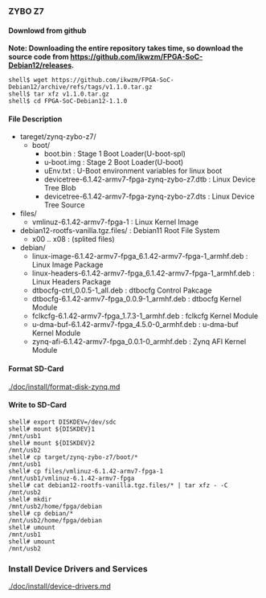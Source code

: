### ZYBO Z7

#### Downlowd from github

**Note: Downloading the entire repository takes time, so download the source code from https://github.com/ikwzm/FPGA-SoC-Debian12/releases.**

```console
shell$ wget https://github.com/ikwzm/FPGA-SoC-Debian12/archive/refs/tags/v1.1.0.tar.gz
shell$ tar xfz v1.1.0.tar.gz
shell$ cd FPGA-SoC-Debian12-1.1.0
```

#### File Description

 * tareget/zynq-zybo-z7/
   + boot/
     - boot.bin                                                      : Stage 1 Boot Loader(U-boot-spl)
     - u-boot.img                                                    : Stage 2 Boot Loader(U-boot)
     - uEnv.txt                                                      : U-Boot environment variables for linux boot
     - devicetree-6.1.42-armv7-fpga-zynq-zybo-z7.dtb                 : Linux Device Tree Blob   
     - devicetree-6.1.42-armv7-fpga-zynq-zybo-z7.dts                 : Linux Device Tree Source
 * files/
   + vmlinuz-6.1.42-armv7-fpga-1                                     : Linux Kernel Image
 * debian12-rootfs-vanilla.tgz.files/                                : Debian11 Root File System
   + x00 .. x08                                                      : (splited files)
 * debian/
   + linux-image-6.1.42-armv7-fpga_6.1.42-armv7-fpga-1_armhf.deb     : Linux Image Package
   + linux-headers-6.1.42-armv7-fpga_6.1.42-armv7-fpga-1_armhf.deb   : Linux Headers Package
   + dtbocfg-ctrl_0.0.5-1_all.deb                                    : dtbocfg Control Pakcage
   + dtbocfg-6.1.42-armv7-fpga_0.0.9-1_armhf.deb                     : dtbocfg Kernel Module
   + fclkcfg-6.1.42-armv7-fpga_1.7.3-1_armhf.deb                     : fclkcfg Kernel Module
   + u-dma-buf-6.1.42-armv7-fpga_4.5.0-0_armhf.deb                   : u-dma-buf Kernel Module
   + zynq-afi-6.1.42-armv7-fpga_0.0.1-0_armhf.deb                    : Zynq AFI Kernel Module

#### Format SD-Card

[./doc/install/format-disk-zynq.md](format-disk-zynq.md)

#### Write to SD-Card

````console
shell# export DISKDEV=/dev/sdc
shell# mount ${DISKDEV}1                                       /mnt/usb1
shell# mount ${DISKDEV}2                                       /mnt/usb2
shell# cp target/zynq-zybo-z7/boot/*                           /mnt/usb1
shell# cp files/vmlinuz-6.1.42-armv7-fpga-1                    /mnt/usb1/vmlinuz-6.1.42-armv7-fpga
shell# cat debian12-rootfs-vanilla.tgz.files/* | tar xfz - -C  /mnt/usb2
shell# mkdir                                                   /mnt/usb2/home/fpga/debian
shell# cp debian/*                                             /mnt/usb2/home/fpga/debian
shell# umount                                                  /mnt/usb1
shell# umount                                                  /mnt/usb2
````

### Install Device Drivers and Services

[./doc/install/device-drivers.md](device-drivers.md)

